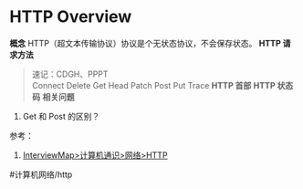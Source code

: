 # HTTP Overview
**概念**
HTTP（超文本传输协议）协议是个无状态协议，不会保存状态。
**HTTP 请求方法**
> 速记：CDGH、PPPT  
Connect
Delete
Get
Head
Patch
Post
Put
Trace
**HTTP 首部**
**HTTP 状态码**
**相关问题**
1. Get 和 Post 的区别？

参考：
1. [InterviewMap>计算机通识>网络>HTTP](https://yuchengkai.cn/docs/cs/#http)

#计算机网络/http

